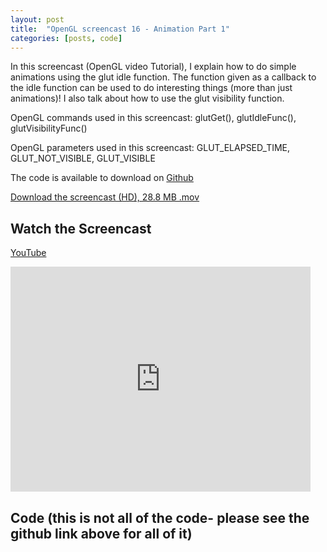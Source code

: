 ```yaml
---
layout: post
title:  "OpenGL screencast 16 - Animation Part 1"
categories: [posts, code]
---
```

In this screencast (OpenGL video Tutorial), I explain how to do simple animations using the glut idle function. The function given as a callback to the idle function can be used to do interesting things (more than just animations)! I also talk about how to use the glut visibility function.

OpenGL commands used in this screencast:
glutGet(), glutIdleFunc(), glutVisibilityFunc()

OpenGL parameters used in this screencast:
GLUT_ELAPSED_TIME, GLUT_NOT_VISIBLE, GLUT_VISIBLE

The code is available to download on [Github](https://github.com/davidwparker/opengl-screencasts-2)

[Download the screencast (HD), 28.8 MB .mov](https://dl.dropboxusercontent.com/s/rpjw4ixc4wuk5le/episode-016.mov?dl=1)

## Watch the Screencast

[YouTube](http://www.youtube.com/watch?v=FafIFv8LEak)

<iframe width="480" height="360" src="http://www.youtube.com/embed/FafIFv8LEak" frameborder="0" allowfullscreen></iframe>

## Code (this is not all of the code- please see the github link above for all of it)

<script src="https://gist.github.com/1385020.js"></script>

